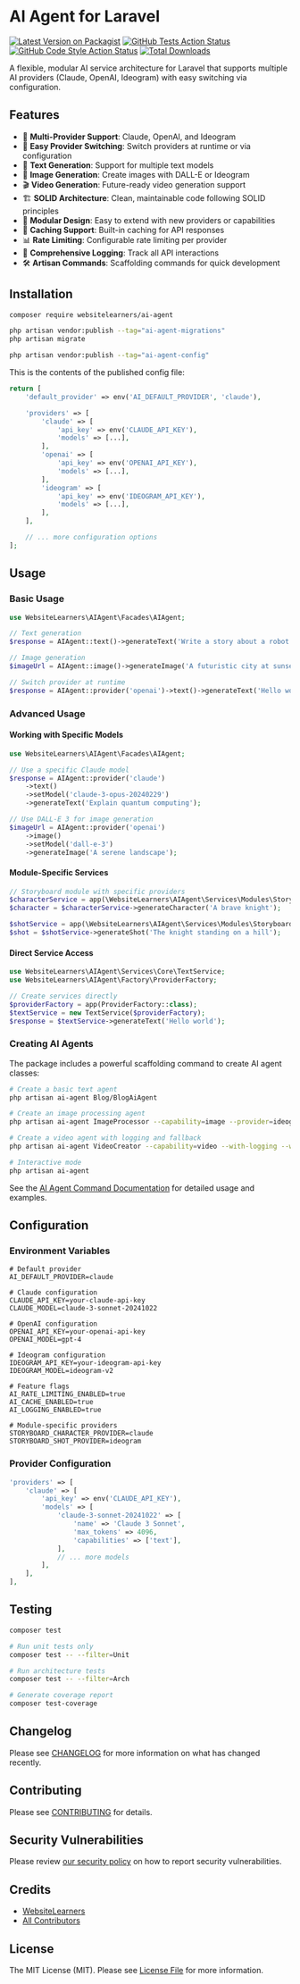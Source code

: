 # AI Agent for Laravel
[![Latest Version on Packagist](https://img.shields.io/packagist/v/websitelearners/ai-agent.svg?style=flat-square)](https://packagist.org/packages/websitelearners/ai-agent)
[![GitHub Tests Action Status](https://img.shields.io/github/actions/workflow/status/websitelearners/ai-agent/run-tests.yml?branch=main&label=tests&style=flat-square)](https://github.com/websitelearners/ai-agent/actions?query=workflow%3Arun-tests+branch%3Amain)
[![GitHub Code Style Action Status](https://img.shields.io/github/actions/workflow/status/websitelearners/ai-agent/fix-php-code-style-issues.yml?branch=main&label=code%20style&style=flat-square)](https://github.com/websitelearners/ai-agent/actions?query=workflow%3A"Fix+PHP+code+style+issues"+branch%3Amain)
[![Total Downloads](https://img.shields.io/packagist/dt/websitelearners/ai-agent.svg?style=flat-square)](https://packagist.org/packages/websitelearners/ai-agent)

A flexible, modular AI service architecture for Laravel that supports multiple AI providers (Claude, OpenAI, Ideogram) with easy switching via configuration.

## Features

- 🤖 **Multi-Provider Support**: Claude, OpenAI, and Ideogram
- 🔄 **Easy Provider Switching**: Switch providers at runtime or via configuration
- 📝 **Text Generation**: Support for multiple text models
- 🎨 **Image Generation**: Create images with DALL-E or Ideogram
- 🎬 **Video Generation**: Future-ready video generation support
- 🏗️ **SOLID Architecture**: Clean, maintainable code following SOLID principles
- 🔧 **Modular Design**: Easy to extend with new providers or capabilities
- 💾 **Caching Support**: Built-in caching for API responses
- 📊 **Rate Limiting**: Configurable rate limiting per provider
- 📝 **Comprehensive Logging**: Track all API interactions
- 🛠️ **Artisan Commands**: Scaffolding commands for quick development

## Installation

```bash
composer require websitelearners/ai-agent
```

```bash
php artisan vendor:publish --tag="ai-agent-migrations"
php artisan migrate
```

```bash
php artisan vendor:publish --tag="ai-agent-config"
```

This is the contents of the published config file:

```php
return [
    'default_provider' => env('AI_DEFAULT_PROVIDER', 'claude'),

    'providers' => [
        'claude' => [
            'api_key' => env('CLAUDE_API_KEY'),
            'models' => [...],
        ],
        'openai' => [
            'api_key' => env('OPENAI_API_KEY'),
            'models' => [...],
        ],
        'ideogram' => [
            'api_key' => env('IDEOGRAM_API_KEY'),
            'models' => [...],
        ],
    ],

    // ... more configuration options
];
```

## Usage

### Basic Usage

```php
use WebsiteLearners\AIAgent\Facades\AIAgent;

// Text generation
$response = AIAgent::text()->generateText('Write a story about a robot');

// Image generation
$imageUrl = AIAgent::image()->generateImage('A futuristic city at sunset');

// Switch provider at runtime
$response = AIAgent::provider('openai')->text()->generateText('Hello world');
```

### Advanced Usage

#### Working with Specific Models

```php
use WebsiteLearners\AIAgent\Facades\AIAgent;

// Use a specific Claude model
$response = AIAgent::provider('claude')
    ->text()
    ->setModel('claude-3-opus-20240229')
    ->generateText('Explain quantum computing');

// Use DALL-E 3 for image generation
$imageUrl = AIAgent::provider('openai')
    ->image()
    ->setModel('dall-e-3')
    ->generateImage('A serene landscape');
```

#### Module-Specific Services

```php
// Storyboard module with specific providers
$characterService = app(\WebsiteLearners\AIAgent\Services\Modules\Storyboard\CharacterService::class);
$character = $characterService->generateCharacter('A brave knight');

$shotService = app(\WebsiteLearners\AIAgent\Services\Modules\Storyboard\ShotService::class);
$shot = $shotService->generateShot('The knight standing on a hill');
```

#### Direct Service Access

```php
use WebsiteLearners\AIAgent\Services\Core\TextService;
use WebsiteLearners\AIAgent\Factory\ProviderFactory;

// Create services directly
$providerFactory = app(ProviderFactory::class);
$textService = new TextService($providerFactory);
$response = $textService->generateText('Hello world');
```

### Creating AI Agents

The package includes a powerful scaffolding command to create AI agent classes:
```bash
# Create a basic text agent
php artisan ai-agent Blog/BlogAiAgent

# Create an image processing agent
php artisan ai-agent ImageProcessor --capability=image --provider=ideogram

# Create a video agent with logging and fallback
php artisan ai-agent VideoCreator --capability=video --with-logging --with-fallback

# Interactive mode
php artisan ai-agent
```

See the [AI Agent Command Documentation](docs/ai-agent-command.md) for detailed usage and examples.

## Configuration

### Environment Variables

```env
# Default provider
AI_DEFAULT_PROVIDER=claude

# Claude configuration
CLAUDE_API_KEY=your-claude-api-key
CLAUDE_MODEL=claude-3-sonnet-20241022

# OpenAI configuration
OPENAI_API_KEY=your-openai-api-key
OPENAI_MODEL=gpt-4

# Ideogram configuration
IDEOGRAM_API_KEY=your-ideogram-api-key
IDEOGRAM_MODEL=ideogram-v2

# Feature flags
AI_RATE_LIMITING_ENABLED=true
AI_CACHE_ENABLED=true
AI_LOGGING_ENABLED=true

# Module-specific providers
STORYBOARD_CHARACTER_PROVIDER=claude
STORYBOARD_SHOT_PROVIDER=ideogram
```

### Provider Configuration

```php
'providers' => [
    'claude' => [
        'api_key' => env('CLAUDE_API_KEY'),
        'models' => [
            'claude-3-sonnet-20241022' => [
                'name' => 'Claude 3 Sonnet',
                'max_tokens' => 4096,
                'capabilities' => ['text'],
            ],
            // ... more models
        ],
    ],
],
```

## Testing

```bash
composer test
```

```bash
# Run unit tests only
composer test -- --filter=Unit

# Run architecture tests
composer test -- --filter=Arch

# Generate coverage report
composer test-coverage
```

## Changelog

Please see [CHANGELOG](CHANGELOG.md) for more information on what has changed recently.

## Contributing

Please see [CONTRIBUTING](CONTRIBUTING.md) for details.

## Security Vulnerabilities

Please review [our security policy](../../security/policy) on how to report security vulnerabilities.

## Credits

- [WebsiteLearners](https://github.com/websitelearners)
- [All Contributors](../../contributors)

## License

The MIT License (MIT). Please see [License File](LICENSE.md) for more information.
